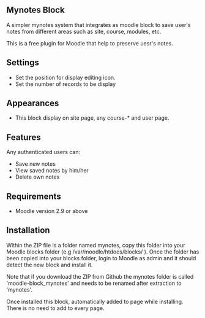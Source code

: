 Mynotes Block
--------------
A simpler mynotes system that integrates as moodle block to save user's notes
from different areas such as site, course, modules, etc.

This is a free plugin for Moodle that help to preserve uesr's notes.

Settings
--------
* Set the position for display editing icon.
* Set the number of records to be display

Appearances
----------------------
* This block display on site page, any course-* and user page.

Features
--------

Any authenticated users can:

* Save new notes
* View saved notes by him/her
* Delete own notes

Requirements
------------

* Moodle version 2.9 or above

Installation
------------

Within the ZIP file is a folder named mynotes, copy this folder into
your Moodle blocks folder (e.g /var/moodle/htdocs/blocks/ ). Once the folder
has been copied into your blocks folder, login to Moodle as admin and it should
detect the new block and install it.

Note that if you download the ZIP from Github the mynotes folder is called
'moodle-block_mynotes' and needs to be renamed after extraction to 'mynotes'.

Once installed this block, automatically added to page while installing. There is no need to add to every page.